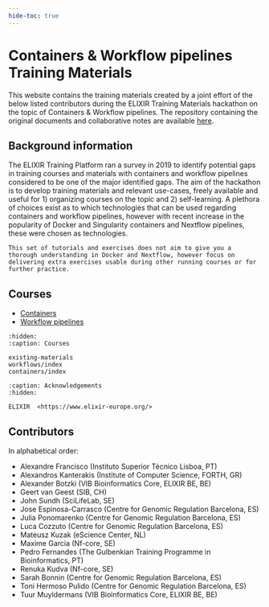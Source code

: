 ```yaml
---
hide-toc: true
---
```


# Containers & Workflow pipelines Training Materials

This website contains the training materials created by a joint effort of the below listed contributors during the ELIXIR Training Materials hackathon on the topic of Containers & Workflow pipelines. The repository containing the original documents and collaborative notes are available [here](https://github.com/vibbits/containers-workflow-hackathon). 

## Background information
The ELIXIR Training Platform ran a survey in 2019 to identify potential gaps in training courses and materials with containers and workflow pipelines considered to be one of the major identified gaps. The aim of the hackathon is to develop training materials and relevant use-cases, freely available and useful for 1) organizing courses on the topic and 2) self-learning. A plethora of choices exist as to which technologies that can be used regarding containers and workflow pipelines, however with recent increase in the popularity of Docker and Singularity containers and Nextflow pipelines, these were chosen as technologies. 

```{warning}
This set of tutorials and exercises does not aim to give you a thorough understanding in Docker and Nextflow, however focus on delivering extra exercises usable during other running courses or for further practice. 
```


## Courses
- [Containers](https://containers-workflows.readthedocs.io/en/latest/containers/index.html)
- [Workflow pipelines](https://containers-workflows.readthedocs.io/en/latest/workflows/index.html)


```{toctree}
:hidden:
:caption: Courses

existing-materials
workflows/index
containers/index
```


```{toctree}
:caption: Acknowledgements
:hidden:

ELIXIR  <https://www.elixir-europe.org/>
```

## Contributors

In alphabetical order:
- Alexandre Francisco (Instituto Superior Técnico Lisboa, PT)
- Alexandros Kanterakis (Institute of Computer Science, FORTH, GR)
- Alexander Botzki (VIB Bioinformatics Core, ELIXIR BE, BE)
- Geert van Geest (SIB, CH)
- John Sundh (SciLifeLab, SE)
- Jose Espinosa-Carrasco (Centre for Genomic Regulation Barcelona, ES)
- Julia Ponomarenko (Centre for Genomic Regulation Barcelona, ES)
- Luca Cozzuto (Centre for Genomic Regulation Barcelona, ES)
- Mateusz Kuzak (eScience Center, NL)
- Maxime Garcia (Nf-core, SE)
- Pedro Fernandes (The Gulbenkian Training Programme in Bioinformatics, PT)
- Renuka Kudva (Nf-core, SE)
- Sarah Bonnin (Centre for Genomic Regulation Barcelona, ES)
- Toni Hermoso Pulido (Centre for Genomic Regulation Barcelona, ES)
- Tuur Muyldermans (VIB Bioinformatics Core, ELIXIR BE, BE)